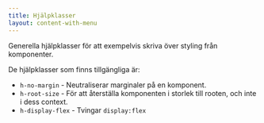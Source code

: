 ```yaml
---
title: Hjälpklasser
layout: content-with-menu
---
```


Generella hjälpklasser för att exempelvis skriva över styling från komponenter.

De hjälpklasser som finns tillgängliga är:

-   `h-no-margin` - Neutraliserar marginaler på en komponent.
-   `h-root-size` - För att återställa komponenten i storlek till rooten, och inte i dess context.
-   `h-display-flex` - Tvingar `display:flex`

